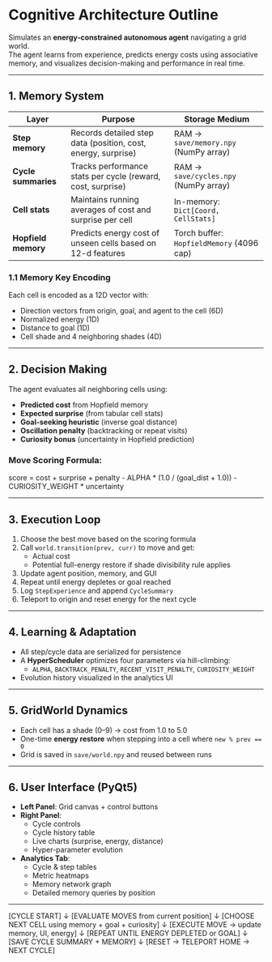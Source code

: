 # Cognitive Architecture Outline

Simulates an **energy‑constrained autonomous agent** navigating a grid world.  
The agent learns from experience, predicts energy costs using associative memory, and visualizes decision-making and performance in real time.

---

## 1. Memory System

| Layer              | Purpose                                                      | Storage Medium                           |
|-------------------|--------------------------------------------------------------|------------------------------------------|
| **Step memory**    | Records detailed step data (position, cost, energy, surprise) | RAM → `save/memory.npy` (NumPy array)    |
| **Cycle summaries**| Tracks performance stats per cycle (reward, cost, surprise)  | RAM → `save/cycles.npy` (NumPy array)    |
| **Cell stats**     | Maintains running averages of cost and surprise per cell     | In-memory: `Dict[Coord, CellStats]`      |
| **Hopfield memory**| Predicts energy cost of unseen cells based on 12-d features  | Torch buffer: `HopfieldMemory` (4096 cap)|

### 1.1 Memory Key Encoding

Each cell is encoded as a 12D vector with:

- Direction vectors from origin, goal, and agent to the cell (6D)
- Normalized energy (1D)
- Distance to goal (1D)
- Cell shade and 4 neighboring shades (4D)

---

## 2. Decision Making

The agent evaluates all neighboring cells using:

- **Predicted cost** from Hopfield memory
- **Expected surprise** (from tabular cell stats)
- **Goal-seeking heuristic** (inverse goal distance)
- **Oscillation penalty** (backtracking or repeat visits)
- **Curiosity bonus** (uncertainty in Hopfield prediction)

### Move Scoring Formula:
score = cost + surprise + penalty - ALPHA * (1.0 / (goal_dist + 1.0)) - CURIOSITY_WEIGHT * uncertainty

---

## 3. Execution Loop

1. Choose the best move based on the scoring formula
2. Call `world.transition(prev, curr)` to move and get:
   - Actual cost
   - Potential full-energy restore if shade divisibility rule applies
3. Update agent position, memory, and GUI
4. Repeat until energy depletes or goal reached
5. Log `StepExperience` and append `CycleSummary`
6. Teleport to origin and reset energy for the next cycle

---

## 4. Learning & Adaptation

- All step/cycle data are serialized for persistence
- A **HyperScheduler** optimizes four parameters via hill-climbing:
  - `ALPHA`, `BACKTRACK_PENALTY`, `RECENT_VISIT_PENALTY`, `CURIOSITY_WEIGHT`
- Evolution history visualized in the analytics UI

---

## 5. GridWorld Dynamics

- Each cell has a shade (0–9) → cost from 1.0 to 5.0
- One-time **energy restore** when stepping into a cell where `new % prev == 0`
- Grid is saved in `save/world.npy` and reused between runs

---

## 6. User Interface (PyQt5)

- **Left Panel**: Grid canvas + control buttons
- **Right Panel**:
  - Cycle controls
  - Cycle history table
  - Live charts (surprise, energy, distance)
  - Hyper-parameter evolution
- **Analytics Tab**:
  - Cycle & step tables
  - Metric heatmaps
  - Memory network graph
  - Detailed memory queries by position

---

[CYCLE START]
↓
[EVALUATE MOVES from current position]
↓
[CHOOSE NEXT CELL using memory + goal + curiosity]
↓
[EXECUTE MOVE → update memory, UI, energy]
↓
[REPEAT UNTIL ENERGY DEPLETED or GOAL]
↓
[SAVE CYCLE SUMMARY + MEMORY]
↓
[RESET → TELEPORT HOME → NEXT CYCLE]
